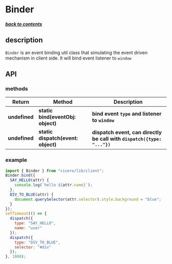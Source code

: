 # Binder

##### [back to contents](../../README.md#top)

## description

`Binder` is an event binding util class that simulating the event driven mechanism in client side.
It will bind event listener to `window`

## API

### methods

<table>
  <thead>
    <tr>
      <th>Return</th>
      <th>Method</th>
      <th>Description</th>
    </tr>
  </thead>
  <tbody>
    <tr>
      <td><b>undefined</b></td>
      <td><b>static bind(eventObj: object)</b></td>
      <td><b>bind event <code>type</code> and listener to <code>window</code></b></td>
    </tr>
    <tr>
      <td><b>undefined</b></td>
      <td><b>static dispatch(event: object)</b></td>
      <td><b>dispatch event, can directly be call with <code>dispatch({type: "..."})</code></b></td>
    </tr>
  </tbody>
</table>

### example

```js
import { Binder } from "cicero/lib/client";
Binder.bind({
  SAY_HELLO(attr) {
    console.log(`hello ${attr.name}`);
  },
  DIV_TO_BLUE(attr) {
    document.querySelector(attr.selector).style.background = "blue";
  }
});
setTimeout(() => {
  dispatch({
    type: "SAY_HELLO",
    name: "user"
  });
  dispatch({
    type: "DIV_TO_BLUE",
    selector: "#div"
  });
}, 1000);
```
